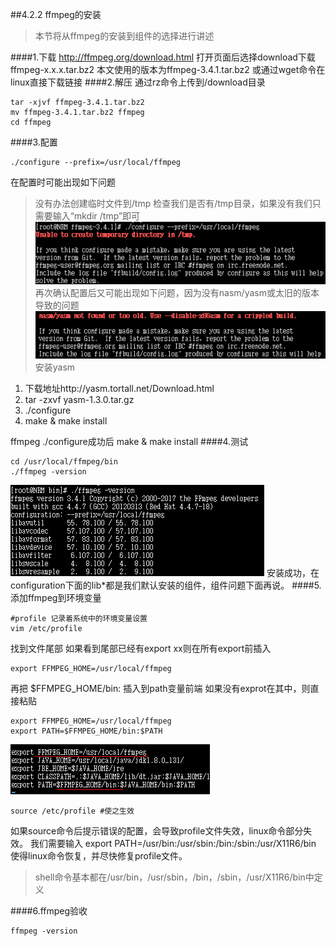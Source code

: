 ##4.2.2 ffmpeg的安装
>本节将从ffmpeg的安装到组件的选择进行讲述

####1.下载
http://ffmpeg.org/download.html
打开页面后选择download下载ffmpeg-x.x.x.tar.bz2
本文使用的版本为ffmpeg-3.4.1.tar.bz2
或通过wget命令在linux直接下载链接
####2.解压
通过rz命令上传到/download目录
```
tar -xjvf ffmpeg-3.4.1.tar.bz2
mv ffmpeg-3.4.1.tar.bz2 ffmpeg
cd ffmpeg
```
####3.配置
```
./configure --prefix=/usr/local/ffmpeg
```
在配置时可能出现如下问题
>没有办法创建临时文件到/tmp
检查我们是否有/tmp目录，如果没有我们只需要输入“mkdir /tmp”即可 
![](/assets/微信截图_20180123160920.png) 
再次确认配置后又可能出现如下问题，因为没有nasm/yasm或太旧的版本导致的问题
![](/assets/微信截图_20180123161221.png)
安装yasm
1. 下载地址http://yasm.tortall.net/Download.html
2. tar -zxvf yasm-1.3.0.tar.gz
3. ./configure
4. make & make install

ffmpeg ./configure成功后 make & make install
####4.测试
```
cd /usr/local/ffmpeg/bin
./ffmpeg -version
```
![](/assets/微信截图_20180123164736.png)
安装成功，在configuration下面的lib*都是我们默认安装的组件，组件问题下面再说。
####5.添加ffmpeg到环境变量
```
#profile 记录着系统中的环境变量设置
vim /etc/profile
```
找到文件尾部
如果看到尾部已经有export xx则在所有export前插入
```
export FFMPEG_HOME=/usr/local/ffmpeg
```
再把 $FFMPEG_HOME/bin: 插入到path变量前端
如果没有exprot在其中，则直接粘贴    
```
export FFMPEG_HOME=/usr/local/ffmpeg
export PATH=$FFMPEG_HOME/bin:$PATH  
```
![](/assets/微信截图_20180123170138.png)
```
source /etc/profile #使之生效
```
如果source命令后提示错误的配置，会导致profile文件失效，linux命令部分失效。
我们需要输入 export PATH=/usr/bin:/usr/sbin:/bin:/sbin:/usr/X11R6/bin 
使得linux命令恢复，并尽快修复profile文件。
>shell命令基本都在/usr/bin，/usr/sbin，/bin，/sbin，/usr/X11R6/bin中定义

####6.ffmpeg验收
```
ffmpeg -version
```